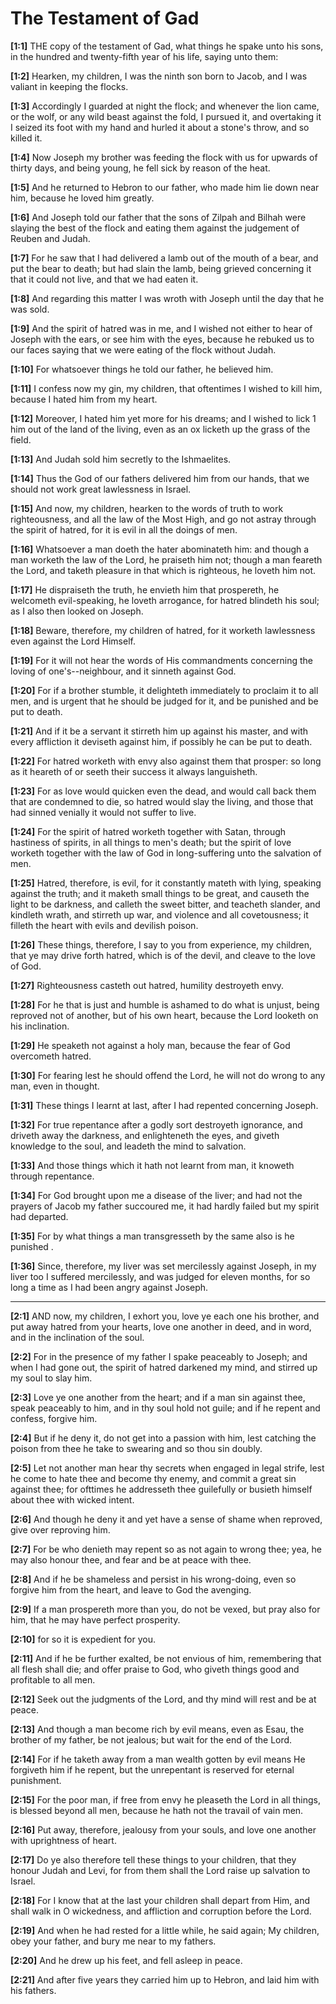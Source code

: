 # The Testament of Gad



**[1:1]** THE copy of the testament of Gad, what things he spake unto his sons, in the hundred and twenty-fifth year of his life, saying unto them:

**[1:2]** Hearken, my children, I was the ninth son born to Jacob, and I was valiant in keeping the flocks.

**[1:3]** Accordingly I guarded at night the flock; and whenever the lion came, or the wolf, or any wild beast against the fold, I pursued it, and overtaking it I seized its foot with my hand and hurled it about a stone's throw, and so killed it.

**[1:4]** Now Joseph my brother was feeding the flock with us for upwards of thirty days, and being young, he fell sick by reason of the heat.

**[1:5]** And he returned to Hebron to our father, who made him lie down near him, because he loved him greatly.

**[1:6]** And Joseph told our father that the sons of Zilpah and Bilhah were slaying the best of the flock and eating them against the judgement of Reuben and Judah.

**[1:7]** For he saw that I had delivered a lamb out of the mouth of a bear, and put the bear to death; but had slain the lamb, being grieved concerning it that it could not live, and that we had eaten it.

**[1:8]** And regarding this matter I was wroth with Joseph until the day that he was sold.

**[1:9]** And the spirit of hatred was in me, and I wished not either to hear of Joseph with the ears, or see him with the eyes, because he rebuked us to our faces saying that we were eating of the flock without Judah.

**[1:10]** For whatsoever things he told our father, he believed him.

**[1:11]** I confess now my gin, my children, that oftentimes I wished to kill him, because I hated him from my heart.

**[1:12]** Moreover, I hated him yet more for his dreams; and I wished to lick 1 him out of the land of the living, even as an ox licketh up the grass of the field.

**[1:13]** And Judah sold him secretly to the Ishmaelites.

**[1:14]** Thus the God of our fathers delivered him from our hands, that we should not work great lawlessness in Israel.

**[1:15]** And now, my children, hearken to the words of truth to work righteousness, and all the law of the Most High, and go not astray through the spirit of hatred, for it is evil in all the doings of men.

**[1:16]** Whatsoever a man doeth the hater abominateth him: and though a man worketh the law of the Lord, he praiseth him not; though a man feareth the Lord, and taketh pleasure in that which is righteous, he loveth him not.

**[1:17]** He dispraiseth the truth, he envieth him that prospereth, he welcometh evil-speaking, he loveth arrogance, for hatred blindeth his soul; as I also then looked on Joseph.

**[1:18]** Beware, therefore, my children of hatred, for it worketh lawlessness even against the Lord Himself.

**[1:19]** For it will not hear the words of His commandments concerning the loving of one's--neighbour, and it sinneth against God.

**[1:20]** For if a brother stumble, it delighteth immediately to proclaim it to all men, and is urgent that he should be judged for it, and be punished and be put to death.

**[1:21]** And if it be a servant it stirreth him up against his master, and with every affliction it deviseth against him, if possibly he can be put to death.

**[1:22]** For hatred worketh with envy also against them that prosper: so long as it heareth of or seeth their success it always languisheth.

**[1:23]** For as love would quicken even the dead, and would call back them that are condemned to die, so hatred would slay the living, and those that had sinned venially it would not suffer to live.

**[1:24]** For the spirit of hatred worketh together with Satan, through hastiness of spirits, in all things to men's death; but the spirit of love worketh together with the law of God in long-suffering unto the salvation of men.

**[1:25]** Hatred, therefore, is evil, for it constantly mateth with lying, speaking against the truth; and it maketh small things to be great, and causeth the light to be darkness, and calleth the sweet bitter, and teacheth slander, and kindleth wrath, and stirreth up war, and violence and all covetousness; it filleth the heart with evils and devilish poison.

**[1:26]** These things, therefore, I say to you from experience, my children, that ye may drive forth hatred, which is of the devil, and cleave to the love of God.

**[1:27]** Righteousness casteth out hatred, humility destroyeth envy.

**[1:28]** For he that is just and humble is ashamed to do what is unjust, being reproved not of another, but of his own heart, because the Lord looketh on his inclination.

**[1:29]** He speaketh not against a holy man, because the fear of God overcometh hatred.

**[1:30]** For fearing lest he should offend the Lord, he will not do wrong to any man, even in thought.

**[1:31]** These things I learnt at last, after I had repented concerning Joseph.

**[1:32]** For true repentance after a godly sort destroyeth ignorance, and driveth away the darkness, and enlighteneth the eyes, and giveth knowledge to the soul, and leadeth the mind to salvation.

**[1:33]** And those things which it hath not learnt from man, it knoweth through repentance.

**[1:34]** For God brought upon me a disease of the liver; and had not the prayers of Jacob my father succoured me, it had hardly failed but my spirit had departed.

**[1:35]** For by what things a man transgresseth by the same also is he punished .

**[1:36]** Since, therefore, my liver was set mercilessly against Joseph, in my liver too I suffered mercilessly, and was judged for eleven months, for so long a time as I had been angry against Joseph.



---



**[2:1]** AND now, my children, I exhort you, love ye each one his brother, and put away hatred from your hearts, love one another in deed, and in word, and in the inclination of the soul.

**[2:2]** For in the presence of my father I spake peaceably to Joseph; and when I had gone out, the spirit of hatred darkened my mind, and stirred up my soul to slay him.

**[2:3]** Love ye one another from the heart; and if a man sin against thee, speak peaceably to him, and in thy soul hold not guile; and if he repent and confess, forgive him.

**[2:4]** But if he deny it, do not get into a passion with him, lest catching the poison from thee he take to swearing and so thou sin doubly.

**[2:5]** Let not another man hear thy secrets when engaged in legal strife, lest he come to hate thee and become thy enemy, and commit a great sin against thee; for ofttimes he addresseth thee guilefully or busieth himself about thee with wicked intent.

**[2:6]** And though he deny it and yet have a sense of shame when reproved, give over reproving him.

**[2:7]** For be who denieth may repent so as not again to wrong thee; yea, he may also honour thee, and fear and be at peace with thee.

**[2:8]** And if he be shameless and persist in his wrong-doing, even so forgive him from the heart, and leave to God the avenging.

**[2:9]** If a man prospereth more than you, do not be vexed, but pray also for him, that he may have perfect prosperity.

**[2:10]** for so it is expedient for you.

**[2:11]** And if he be further exalted, be not envious of him, remembering that all flesh shall die; and offer praise to God, who giveth things good and profitable to all men.

**[2:12]** Seek out the judgments of the Lord, and thy mind will rest and be at peace.

**[2:13]** And though a man become rich by evil means, even as Esau, the brother of my father, be not jealous; but wait for the end of the Lord.

**[2:14]** For if he taketh away from a man wealth gotten by evil means He forgiveth him if he repent, but the unrepentant is reserved for eternal punishment.

**[2:15]** For the poor man, if free from envy he pleaseth the Lord in all things, is blessed beyond all men, because he hath not the travail of vain men.

**[2:16]** Put away, therefore, jealousy from your souls, and love one another with uprightness of heart.

**[2:17]** Do ye also therefore tell these things to your children, that they honour Judah and Levi, for from them shall the Lord raise up salvation to Israel.

**[2:18]** For I know that at the last your children shall depart from Him, and shall walk in O wickedness, and affliction and corruption before the Lord.

**[2:19]** And when he had rested for a little while, he said again; My children, obey your father, and bury me near to my fathers.

**[2:20]** And he drew up his feet, and fell asleep in peace.

**[2:21]** And after five years they carried him up to Hebron, and laid him with his fathers.

